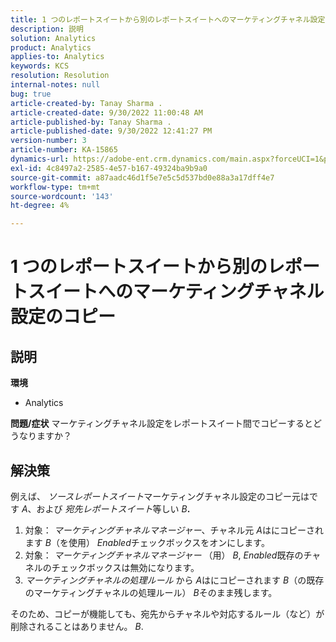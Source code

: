 ```yaml
---
title: 1 つのレポートスイートから別のレポートスイートへのマーケティングチャネル設定のコピー
description: 説明
solution: Analytics
product: Analytics
applies-to: Analytics
keywords: KCS
resolution: Resolution
internal-notes: null
bug: true
article-created-by: Tanay Sharma .
article-created-date: 9/30/2022 11:00:48 AM
article-published-by: Tanay Sharma .
article-published-date: 9/30/2022 12:41:27 PM
version-number: 3
article-number: KA-15865
dynamics-url: https://adobe-ent.crm.dynamics.com/main.aspx?forceUCI=1&pagetype=entityrecord&etn=knowledgearticle&id=1c0d961e-af40-ed11-9db1-0022480868ff
exl-id: 4c8497a2-2585-4e57-b167-49324ba9b9a0
source-git-commit: a87aadc46d1f5e7e5c5d537bd0e88a3a17dff4e7
workflow-type: tm+mt
source-wordcount: '143'
ht-degree: 4%

---
```


# 1 つのレポートスイートから別のレポートスイートへのマーケティングチャネル設定のコピー

## 説明

<b>環境</b>
- Analytics



<b>問題/症状</b>
マーケティングチャネル設定をレポートスイート間でコピーするとどうなりますか？


## 解決策


例えば、 *ソースレポートスイート*&#x200B;マーケティングチャネル設定のコピー元はです *A*、および *宛先レポートスイート*&#x200B;等しい *B<b>*.</b>

1. 対象： *マーケティングチャネルマネージャー*、チャネル元 *A*&#x200B;はにコピーされます *B*（を使用） *Enabled*&#x200B;チェックボックスをオンにします。
2. 対象： *マーケティングチャネルマネージャー* （用） *B*, *Enabled*&#x200B;既存のチャネルのチェックボックスは無効になります。
3. *マーケティングチャネルの処理ルール* から *A*&#x200B;はにコピーされます *B*（の既存のマーケティングチャネルの処理ルール） *B*&#x200B;そのまま残します。


そのため、コピーが機能しても、宛先からチャネルや対応するルール（など）が削除されることはありません。 *B*.
